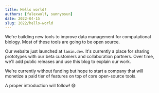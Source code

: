 ```yaml
---
title: Hello world!
authors: [falexwolf, sunnyosun]
date: 2022-04-15
slug: 2022/hello-world
---
```


We're building new tools to improve data management for computational biology. Most of these tools are going to be open source.

Our website just launched at `lamin.dev`. It's currently a place for sharing prototypes with our beta customers and collaboration partners. Over time, we'll add public releases and use this blog to explain our work.

We're currently without funding but hope to start a company that will monetize a paid tier of features on top of core open-source tools.

A proper introduction will follow! :sweat_smile:

